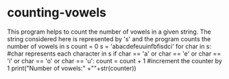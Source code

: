 # counting-vowels
This program helps to count the number of vowels in a given string.
The string considered here is represented by 's' and the program counts the number of vowels in s
count = 0
s = 'abacdefeuuinfbfisdci'
for char in s:    #char represents each character in s
  if char == 'a' or char == 'e' or char == 'i' or char == 'o' or char == 'u':
     count = count + 1  #increment the counter by 1
print("Number of vowels:" +""+str(counter))
